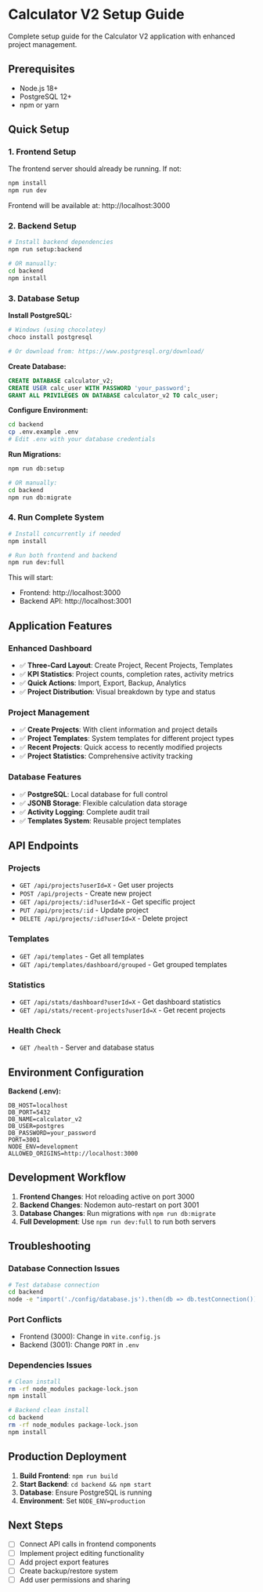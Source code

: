 # Calculator V2 Setup Guide

Complete setup guide for the Calculator V2 application with enhanced project management.

## Prerequisites

- Node.js 18+
- PostgreSQL 12+
- npm or yarn

## Quick Setup

### 1. Frontend Setup

The frontend server should already be running. If not:

```bash
npm install
npm run dev
```

Frontend will be available at: http://localhost:3000

### 2. Backend Setup

```bash
# Install backend dependencies
npm run setup:backend

# OR manually:
cd backend
npm install
```

### 3. Database Setup

**Install PostgreSQL:**
```bash
# Windows (using chocolatey)
choco install postgresql

# Or download from: https://www.postgresql.org/download/
```

**Create Database:**
```sql
CREATE DATABASE calculator_v2;
CREATE USER calc_user WITH PASSWORD 'your_password';
GRANT ALL PRIVILEGES ON DATABASE calculator_v2 TO calc_user;
```

**Configure Environment:**
```bash
cd backend
cp .env.example .env
# Edit .env with your database credentials
```

**Run Migrations:**
```bash
npm run db:setup

# OR manually:
cd backend
npm run db:migrate
```

### 4. Run Complete System

```bash
# Install concurrently if needed
npm install

# Run both frontend and backend
npm run dev:full
```

This will start:
- Frontend: http://localhost:3000
- Backend API: http://localhost:3001

## Application Features

### Enhanced Dashboard
- ✅ **Three-Card Layout**: Create Project, Recent Projects, Templates
- ✅ **KPI Statistics**: Project counts, completion rates, activity metrics
- ✅ **Quick Actions**: Import, Export, Backup, Analytics
- ✅ **Project Distribution**: Visual breakdown by type and status

### Project Management
- ✅ **Create Projects**: With client information and project details
- ✅ **Project Templates**: System templates for different project types
- ✅ **Recent Projects**: Quick access to recently modified projects
- ✅ **Project Statistics**: Comprehensive activity tracking

### Database Features
- ✅ **PostgreSQL**: Local database for full control
- ✅ **JSONB Storage**: Flexible calculation data storage
- ✅ **Activity Logging**: Complete audit trail
- ✅ **Templates System**: Reusable project templates

## API Endpoints

### Projects
- `GET /api/projects?userId=X` - Get user projects
- `POST /api/projects` - Create new project
- `GET /api/projects/:id?userId=X` - Get specific project
- `PUT /api/projects/:id` - Update project
- `DELETE /api/projects/:id?userId=X` - Delete project

### Templates
- `GET /api/templates` - Get all templates
- `GET /api/templates/dashboard/grouped` - Get grouped templates

### Statistics
- `GET /api/stats/dashboard?userId=X` - Get dashboard statistics
- `GET /api/stats/recent-projects?userId=X` - Get recent projects

### Health Check
- `GET /health` - Server and database status

## Environment Configuration

**Backend (.env):**
```env
DB_HOST=localhost
DB_PORT=5432
DB_NAME=calculator_v2
DB_USER=postgres
DB_PASSWORD=your_password
PORT=3001
NODE_ENV=development
ALLOWED_ORIGINS=http://localhost:3000
```

## Development Workflow

1. **Frontend Changes**: Hot reloading active on port 3000
2. **Backend Changes**: Nodemon auto-restart on port 3001
3. **Database Changes**: Run migrations with `npm run db:migrate`
4. **Full Development**: Use `npm run dev:full` to run both servers

## Troubleshooting

### Database Connection Issues
```bash
# Test database connection
cd backend
node -e "import('./config/database.js').then(db => db.testConnection())"
```

### Port Conflicts
- Frontend (3000): Change in `vite.config.js`
- Backend (3001): Change `PORT` in `.env`

### Dependencies Issues
```bash
# Clean install
rm -rf node_modules package-lock.json
npm install

# Backend clean install
cd backend
rm -rf node_modules package-lock.json
npm install
```

## Production Deployment

1. **Build Frontend**: `npm run build`
2. **Start Backend**: `cd backend && npm start`
3. **Database**: Ensure PostgreSQL is running
4. **Environment**: Set `NODE_ENV=production`

## Next Steps

- [ ] Connect API calls in frontend components
- [ ] Implement project editing functionality
- [ ] Add project export features
- [ ] Create backup/restore system
- [ ] Add user permissions and sharing